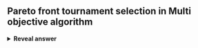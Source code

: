 ## Pareto front tournament selection in Multi objective algorithm
<details>
<summary><b>Reveal answer</b></summary>
1. select two random solutions A and B<br>2. Also select a (random) comparison set of size C from rest of population Z = {zi}&nbsp;<br>3. if A or B is non dominated with respect to all zi belonging to Z then select<br>4. If A and B have the same domination then select at random (tiebreak)<br><br>C is used to control selection pressure
</details>
